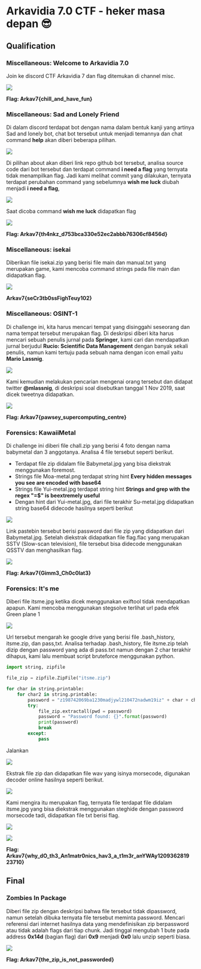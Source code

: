 
# Arkavidia 7.0 CTF - heker masa depan 😎


## Qualification

### Miscellaneous: Welcome to Arkavidia 7.0
Join ke discord CTF Arkavidia 7 dan flag ditemukan di channel misc.

![](images/arkav7-welcome.png)

**Flag: Arkav7{chill_and_have_fun}**

### Miscellaneous: Sad and Lonely Friend
Di dalam discord terdapat bot dengan nama dalam bentuk kanji yang artinya Sad and lonely bot, chat bot tersebut untuk menjadi temannya dan chat command **help** akan diberi beberapa pilihan.

![](images/arkav7-sadnlonelybot1.png)

Di pilihan about akan diberi link repo github bot tersebut, analisa source code dari bot tersebut dan terdapat command **i need a flag** yang ternyata tidak menampilkan flag. Jadi kami melihat commit yang dilakukan, ternyata terdapat perubahan command yang sebelumnya **wish me luck** diubah menjadi **i need a flag**, 

![](images/arkav7-sadnlonelybot2.png)

Saat dicoba command **wish me luck** didapatkan flag

![](images/arkav7-sadnlonelybot3.png)

**Flag: Arkav7{th4nkz_d753bca330e52ec2abbb76306cf8456d}**

### Miscellaneous: isekai
Diberikan file isekai.zip yang berisi file main dan manual.txt yang merupakan game, kami mencoba command strings pada file main dan didapatkan flag.

![](images/arkav7-isekai.png)

**Arkav7{seCr3tb0ssFighTeuy102}**

### Miscellaneous: OSINT-1
Di challenge ini, kita harus mencari tempat yang disinggahi seseorang dan nama tempat tersebut merupakan flag. Di deskripsi diberi kita harus mencari sebuah penulis jurnal pada **Springer**, kami cari dan mendapatkan jurnal berjudul **Rucio: Scientific Data Management** dengan banyak sekali penulis, namun kami tertuju pada sebuah nama dengan icon email yaitu **Mario Lassnig**.

![](images/arkav7-osint1-1.png)

Kami kemudian melakukan pencarian mengenai orang tersebut dan didapat twitter **@mlassnig**, di deskripsi soal disebutkan tanggal 1 Nov 2019, saat dicek tweetnya didapatkan.

![](images/arkav7-osint1-2.png)

**Flag: Arkav7{pawsey_supercomputing_centre}**

### Forensics: KawaiiMetal
Di challenge ini diberi file chall.zip yang berisi 4 foto dengan nama babymetal dan 3 anggotanya. Analisa 4 file tersebut seperti berikut.
* Terdapat file zip didalam file Babymetal.jpg yang bisa diekstrak menggunakan foremost.
* Strings file Moa-metal.png terdapat string hint **Every hidden messages you see are encoded with base64**
* Strings file Yui-metal.jpg terdapat string hint **Strings and grep with the regex "=$" is beextremely
useful**
* Dengan hint dari Yui-metal.jpg, dari file terakhir Su-metal.jpg didapatkan string base64 didecode hasilnya seperti berikut

![](images/arkav7-kawaiimetal1.png)

Link pastebin tersebut berisi password dari file zip yang didapatkan dari Babymetal.jpg. Setelah diekstrak didapatkan file flag.flac yang merupakan SSTV (Slow-scan television), file tersebut bisa didecode menggunakan QSSTV dan menghasilkan flag.

![](images/arkav7-kawaiimetal2.png)

**Flag: Arkav7{Gimm3_Ch0c0lat3}**

### Forensics: It's me
Diberi file itsme.jpg ketika dicek menggunakan exiftool tidak mendapatkan apapun. Kami mencoba menggunakan stegsolve terlihat url pada efek Green plane 1

![](images/arkav7-itsme1.png)

Url tersebut mengarah ke google drive yang berisi file .bash_history, itsme.zip, dan pass,txt. Analisa terhadap .bash_history, file itsme.zip telah dizip dengan password yang ada di pass.txt namun dengan 2 char terakhir dihapus, kami lalu membuat script bruteforce menggunakan python.
```python
import string, zipfile

file_zip = zipfile.ZipFile("itsme.zip")

for char in string.printable:
	for char2 in string.printable:
		password = "z198742069ba1230madjywl210472nadwm19iz" + char + char2
		try:
			file_zip.extractall(pwd = password)
			password = "Password found: {}".format(password)
			print(password)
			break
		except:
			pass
```
Jalankan

![](images/arkav7-itsme2.png)

Ekstrak file zip dan didapatkan file wav yang isinya morsecode, digunakan decoder online hasilnya seperti berikut.

![](images/arkav7-itsme3.png)

Kami mengira itu merupakan flag, ternyata file terdapat file didalam itsme.jpg yang bisa diekstrak menggunakan steghide dengan password morsecode tadi, didapatkan file txt berisi flag.

![](images/arkav7-itsme4.png)

![](images/arkav7-itsme5.png)

**Flag:
Arkav7{why_dO_th3_An1matr0nics_hav3_a_t1m3r_anYWAy1209362819
23710}**

## Final
### Zombies In Package
Diberi file zip dengan deskripsi bahwa file tersebut tidak dipassword, namun setelah dibuka ternyata file tersebut meminta password. Mencari referensi dari internet hasilnya data yang mendefinisikan zip berpassword atau tidak adalah flags dari tiap chunk. Jadi tinggal mengubah 1 bute pada address **0x14d** (bagian flag) dari **0x9** menjadi **0x0** lalu unzip seperti biasa.

![](images/arkav7-zombiesinpackage.png)

**Flag: Arkav7{the_zip_is_not_passworded}**
